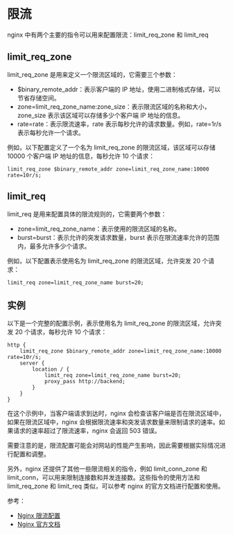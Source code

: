 # 限流

nginx 中有两个主要的指令可以用来配置限流：limit_req_zone 和 limit_req

## limit_req_zone

limit_req_zone 是用来定义一个限流区域的，它需要三个参数：

- $binary_remote_addr：表示客户端的 IP 地址，使用二进制格式存储，可以节省存储空间。
- zone=limit_req_zone_name:zone_size：表示限流区域的名称和大小，zone_size 表示该区域可以存储多少个客户端 IP 地址的信息。
- rate=rate：表示限流速率，rate 表示每秒允许的请求数量。例如，rate=1r/s 表示每秒允许一个请求。

例如，以下配置定义了一个名为 limit_req_zone 的限流区域，该区域可以存储 10000 个客户端 IP 地址的信息，每秒允许 10 个请求：

```
limit_req_zone $binary_remote_addr zone=limit_req_zone_name:10000 rate=10r/s;
```

## limit_req

limit_req 是用来配置具体的限流规则的，它需要两个参数：

- zone=limit_req_zone_name：表示使用的限流区域的名称。
- burst=burst：表示允许的突发请求数量，burst 表示在限流速率允许的范围内，最多允许多少个请求。

例如，以下配置表示使用名为 limit_req_zone 的限流区域，允许突发 20 个请求：
```
limit_req zone=limit_req_zone_name burst=20;
```

## 实例

以下是一个完整的配置示例，表示使用名为 limit_req_zone 的限流区域，允许突发 20 个请求，每秒允许 10 个请求：

```
http {
    limit_req_zone $binary_remote_addr zone=limit_req_zone_name:10000 rate=10r/s;
    server {
        location / {
            limit_req zone=limit_req_zone_name burst=20;
            proxy_pass http://backend;
        }
    }
}
```

在这个示例中，当客户端请求到达时，nginx 会检查该客户端是否在限流区域中，如果在限流区域中，nginx 会根据限流速率和突发请求数量来限制请求的速率。如果请求的速率超过了限流速率，nginx 会返回 503 错误。

需要注意的是，限流配置可能会对网站的性能产生影响，因此需要根据实际情况进行配置和调整。

另外，nginx 还提供了其他一些限流相关的指令，例如 limit_conn_zone 和 limit_conn，可以用来限制连接数和并发连接数。这些指令的使用方法和 limit_req_zone 和 limit_req 类似，可以参考 nginx 的官方文档进行配置和使用。

参考：

- [Nginx 限流配置](https://www.nginx.com/resources/wiki/start/topics/examples/limit_req/)
- [Nginx 官方文档](https://nginx.org/en/docs/)

